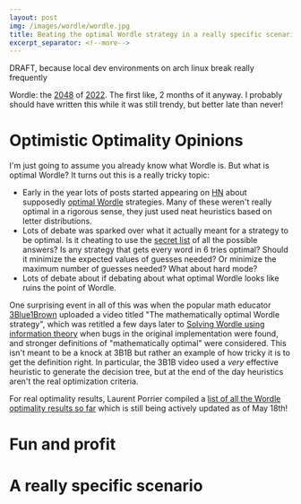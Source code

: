 ```yaml
---
layout: post
img: /images/wordle/wordle.jpg
title: Beating the optimal Wordle strategy in a really specific scenario for fun and profit
excerpt_separator: <!--more-->
---
```


DRAFT, because local dev environments on arch linux break really frequently

Wordle: the [2048](https://play2048.co/) of [2022](https://en.wikipedia.org/wiki/2022). The first like, 2 months of it anyway. I probably should have written this while it was still trendy, but better late than never!
<!--more-->

# Optimistic Optimality Opinions

I'm just going to assume you already know what Wordle is. But what is optimal Wordle? It turns out this is a really tricky topic:
* Early in the year lots of posts started appearing on [HN](https://news.ycombinator.com) about supposedly [optimal Wordle](https://towardsdatascience.com/optimal-wordle-d8c2f2805704) strategies. Many of these weren't really optimal in a rigorous sense, they just used neat heuristics based on letter distributions.
* Lots of debate was sparked over what it actually meant for a strategy to be optimal. Is it cheating to use the [secret list](https://www.wordunscrambler.net/word-list/wordle-word-list) of all the possible answers? Is any strategy that gets every word in 6 tries optimal? Should it minimize the expected values of guesses needed? Or minimize the maximum number of guesses needed? What about hard mode?
* Lots of debate about if debating about what optimal Wordle looks like ruins the point of Wordle.

One surprising event in all of this was when the popular math educator [3Blue1Brown](https://en.wikipedia.org/wiki/3Blue1Brown) uploaded a video titled "The mathematically optimal Wordle strategy", which was retitled a few days later to [Solving Wordle using information theory](https://www.youtube.com/watch?v=v68zYyaEmEA) when bugs in the original implementation were found, and stronger definitions of "mathematically optimal" were considered. This isn't meant to be a knock at 3B1B but rather an example of how tricky it is to get the definition right. In particular, the 3B1B video used a *very* effective heuristic to generate the decision tree, but at the end of the day heuristics aren't the real optimization criteria.

For real optimality results, Laurent Porrier compiled a [list of all the Wordle optimality results so far](https://www.poirrier.ca/notes/wordle-optimal/) which is still being actively updated as of May 18th!

# Fun and profit

# A really specific scenario
